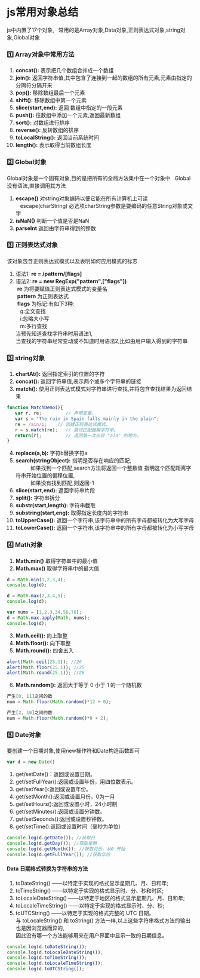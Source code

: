 # js常用对象总结

js中内置了17个对象,  
常用的是Array对象,Data对象,正则表达式对象,string对象,Global对象

### :one: Array对象中常用方法
1. **concat():** 表示把几个数组合并成一个数组  
2. **join():** 返回字符串值,其中包含了连接到一起的数组的所有元素,元素由指定的分隔符分隔开来
3. **pop():** 移除数组最后一个元素
4. **shift():** 移除数组中第一个元素
5. **slice(start,end):** 返回 数组中指定的一段元素
6. **push():** 往数组中添加一个元素,返回最新数组
7. **sort():** 对数组进行排序
8. **reverse():** 反转数组的排序
9. **toLocalString():** 返回当前系统时间
10. **length():** 表示取得当前数组长度

### :two: Global对象
Global对象是一个固有对象,目的是把所有的全局方法集中在一个对象中  
Global没有语法,直接调用其方法  
1. **escape()** 对string对象编码以便它能在所有计算机上可读  
    escape(charString) 必选项charString参数是要编码的任意String对象或文字
2. **isNaN()** 判断一个值是否是NaN
3. **parseInt** 返回由字符串得到的整数
### :three: 正则表达式对象
该对象包含正则表达式模式以及表明如何应用模式的标志  
1. 语法1: **re = /pattern/[flags]** 
2. 语法2: **re = new RegExp("pattern",["flags"])**  
  **re** 为将要赋值正则表达式模式的变量名  
  **pattern** 为正则表达式  
  **flags** 为标记:有如下3种:  
    g:全文查找  
    i:忽略大小写  
    m:多行查找  
 当预先知道查找字符串时用语法1,  
 当查找的字符串经常变动或不知道时用语法2,比如由用户输入得到的字符串

### :three: string对象
1. **chartAt():** 返回指定索引的位置的字符
2. **concat():** 返回字符串值,表示两个或多个字符串的链接
3. **match():** 使用正则表达式模式对字符串进行查找,并将包含查找结果为返回结果
```js
function MatchDemo(){ 
   var r, re;         // 声明变量。 
   var s = "The rain in Spain falls mainly in the plain"; 
   re = /ain/i;    // 创建正则表达式模式。 
   r = s.match(re);   // 尝试匹配搜索字符串。 
   return(r);         // 返回第一次出现 "ain" 的地方。 
} 
```
4. **replace(a,b):** 字符b替换字符a
5. **search(stringObject):** 指明是否存在响应的匹配,  
           如果找到一个匹配,search方法将返回一个整数值 指明这个匹配距离字符串开始位置的偏移位置,  
           如果没有找到匹配,则返回-1
6. **slice(start,end):** 返回字符串片段
7. **split():** 字符串拆分
8. **substr(start,length):** 字符串截取
9. **substring(start,eng):** 取得指定长度内的字符串
10. **toUpperCase():** 返回一个字符串,该字符串中的所有字母都被转化为大写字母
11. **toLowerCase():** 返回一个字符串,该字符串中的所有字母都被转化为小写字母
### :four: Math对象
1. **Math.min()** 取得字符串中的最小值  
2. **Math.max()** 取得字符串中的最大值
```js
d = Math.min(1,2,3,4);
console.log(d);

d = Math.max(2,3,4,5);
console.log(d);

var nums = [1,2,3,34,56,78];
d = Math.max.apply(Math, nums);
console.log(d);
```
3. **Math.ceil():** 向上取整
4. **Math.floor():** 向下取整
5. **Math.round():** 四舍五入
```js
alert(Math.ceil(25.1)); //26
alert(Math.floor(25.1)); //25
alert(Math.round(25.1)); //26
```
6. **Math.random():** 返回大于等于 0 小于 1 的一个随机数
```js
产生[0, 11]之间的数
num = Math.floor(Math.random()*12 + 0);

产生[2, 10]之间的数
num = Math.floor(Math.random()*9 + 2);
```
### :five: Date对象
要创建一个日期对象,使用new操作符和Date构造函数即可
```js
var d = new Date()
```
1. get/setDate()：返回或设置日期。
2. get/setFullYear():返回或设置年份，用四位数表示。
3. get/setYear():返回或设置年份。
4. get/setMonth():返回或设置月份。0为一月
5. get/setHours():返回或设置小时，24小时制
6. get/setMinutes():返回或设置分钟数。
7. get/setSeconds():返回或设置秒钟数。
8. get/setTime():返回或设置时间（毫秒为单位）
```js
console.log(d.getDate()); //获取日
console.log(d.getDay()); //获取星期
console.log(d.getMonth()); //获取月份，从0 开始
console.log(d.getFullYear()); //获取年份
```
#### Data 日期格式转换为字符串的方法
1. toDateString() ——以特定于实现的格式显示星期几、月、日和年;
2. toTimeString() ——以特定于实现的格式显示时、分、秒和时区;
3. toLocaleDateString() ——以特定于地区的格式显示星期几、月、日和年;
4. toLocaleTimeString() ——以特定于实现的格式显示时、分、秒;
5. toUTCString() ——以特定于实现的格式完整的 UTC 日期。  
   与 toLocaleString() 和 toString() 方法一样,以上这些字符串格式方法的输出也是因浏览器而异的,  
   因此没有哪一个方法能够用来在用户界面中显示一致的日期信息。
```js
console.log(d.toDateString());
console.log(d.toLocaleDateString());
console.log(d.toTimeString());
console.log(d.toLocaleTimeString());
console.log(d.toUTCString());
```















